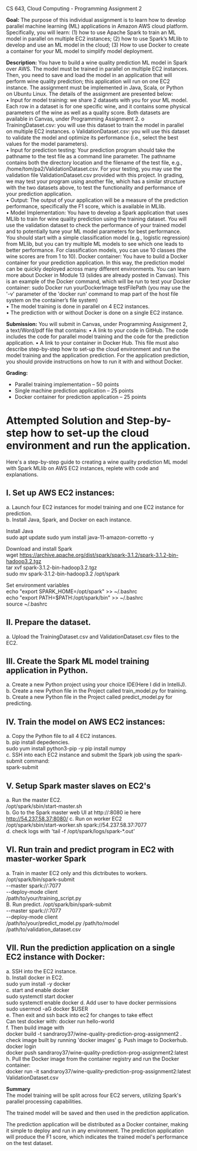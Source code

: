 

CS 643, Cloud Computing - Programming Assignment 2

**Goal:** The purpose of this individual assignment is to learn how to develop parallel machine learning (ML)
applications in Amazon AWS cloud platform. Specifically, you will learn: 
(1) how to use Apache Spark to
train an ML model in parallel on multiple EC2 instances; (2) how to use Spark’s MLlib to develop and use
an ML model in the cloud; (3) How to use Docker to create a container for your ML model to simplify
model deployment.

**Description:** You have to build a wine quality prediction ML model in Spark over AWS. The model must
be trained in parallel on multiple EC2 instances. Then, you need to save and load the model in an application
that will perform wine quality prediction; this application will run on one EC2 instance. The assignment
must be implemented in Java, Scala, or Python on Ubuntu Linux. The details of the assignment are
presented below:  
• Input for model training: we share 2 datasets with you for your ML model. Each row in a dataset is
for one specific wine, and it contains some physical parameters of the wine as well as a quality
score. Both datasets are available in Canvas, under Programming Assignment 2.
o TrainingDataset.csv: you will use this dataset to train the model in parallel on multiple EC2
instances.
o ValidationDataset.csv: you will use this dataset to validate the model and optimize its
performance (i.e., select the best values for the model parameters).  
• Input for prediction testing: Your prediction program should take the pathname to the test file as
a command line parameter. The pathname contains both the directory location and the filename
of the test file, e.g., /home/tom/pa2/ValidationDataset.csv. For your testing, you may use the
validation file ValidationDataset.csv provided with this project. In grading, we may test your
program using another file, which has a similar structure with the two datasets above, to test the
functionality and performance of your prediction application.  
• Output: The output of your application will be a measure of the prediction performance, specifically
the F1 score, which is available in MLlib.  
• Model Implementation: You have to develop a Spark application that uses MLlib to train for wine
quality prediction using the training dataset. You will use the validation dataset to check the
performance of your trained model and to potentially tune your ML model parameters for best
performance. You should start with a simple classification model (e.g., logistic regression) from
MLlib, but you can try multiple ML models to see which one leads to better performance. For
classification models, you can use 10 classes (the wine scores are from 1 to 10).
Docker container: You have to build a Docker container for your prediction application. In this
way, the prediction model can be quickly deployed across many different environments. You can
learn more about Docker in Module 13 (slides are already posted in Canvas). This is an example
of the Docker command, which will be run to test your Docker container:
sudo Docker run yourDockerImage testFilePath (you may use the '-v' parameter of the 'docker
run' command to map part of the host file system on the container’s file system)  
• The model training is done in parallel on 4 EC2 instances.  
• The prediction with or without Docker is done on a single EC2 instance.

**Submission:** You will submit in Canvas, under Programming Assignment 2, a text/Word/pdf file that
contains:
• A link to your code in GitHub. The code includes the code for parallel model training and the code
for the prediction application.
• A link to your container in Docker Hub.
This file must also describe step-by-step how to set-up the cloud environment and run the model training
and the application prediction. For the application prediction, you should provide instructions on how to
run it with and without Docker.

**Grading:**
- Parallel training implementation – 50 points
- Single machine prediction application – 25 points
- Docker container for prediction application – 25 points

# Attempted Solution and Step-by-step how to set-up the cloud environment and run the application.
Here's a step-by-step guide to creating a wine quality prediction ML model with Spark MLlib on AWS EC2 instances, replete with code and explanations.

## I. Set up AWS EC2 instances:
a. Launch four EC2 instances for model training and one EC2 instance for prediction.  
b. Install Java, Spark, and Docker on each instance.  

Install Java  
sudo apt update
sudo yum install java-11-amazon-corretto -y

Download and install Spark  
wget https://archive.apache.org/dist/spark/spark-3.1.2/spark-3.1.2-bin-hadoop3.2.tgz  
tar xvf spark-3.1.2-bin-hadoop3.2.tgz  
sudo mv spark-3.1.2-bin-hadoop3.2 /opt/spark

Set environment variables  
echo "export SPARK_HOME=/opt/spark" >> ~/.bashrc  
echo "export PATH=$PATH:/opt/spark/bin" >> ~/.bashrc  
source ~/.bashrc  

## II. Prepare the dataset.
a. Upload the TrainingDataset.csv and ValidationDataset.csv files to the EC2.

## III. Create the Spark ML model training application in Python.
a. Create a new Python project using your choice IDE(Here I did in IntelliJ).
b. Create a new Python file in the Project called train_model.py for training.
b. Create a new Python file in the Project called predict_model.py for predicting.

## IV. Train the model on AWS EC2 instances:
a. Copy the Python file to all 4 EC2 instances.  
b. pip install depedencies.   
sudo yum install python3-pip -y
pip install numpy  
c. SSH into each EC2 instance and submit the Spark job using the spark-submit command:    
spark-submit 

## V. Setup Spark master slaves on EC2's
a. Run the master EC2.  
/opt/spark/sbin/start-master.sh   
b. Go to the Spark master web UI at http://<master-node-ip>:8080 ie here http://54.237.58.37:8080/
c. Run on worker EC2  
/opt/spark/sbin/start-worker.sh spark://54.237.58.37:7077  
d. check logs with  'tail -f /opt/spark/logs/spark-*.out'

## VI. Run train and predict program in EC2 with master-worker Spark
a. Train in master EC2 only and this dictributes to workers.
/opt/spark/bin/spark-submit \
--master spark://<master-ip>:7077 \
--deploy-mode client \
/path/to/your/training_script.py  
B. Run predict.
/opt/spark/bin/spark-submit \
--master spark://<master-ip>:7077 \
--deploy-mode client \
/path/to/your/predict_model.py /path/to/model /path/to/validation_dataset.csv

## VII. Run the prediction application on a single EC2 instance with Docker:
a. SSH into the EC2 instance.  
b. Install docker in EC2.  
sudo yum install -y docker   
c. start and enable docker  
sudo systemctl start docker  
sudo systemctl enable docker
d. Add user to have docker permissions  
sudo usermod -aG docker $USER  
e. Then exit and ssh back into ec2 for changes to take effect  
Can test docker with: docker run hello-world  
f. Then build image with   
docker build -t sandraroy37/wine-quality-prediction-prog-assignment2 .  
check image built by running 'docker images'
g. Push image to Dockerhub.  
docker login  
docker push sandraroy37/wine-quality-prediction-prog-assignment2:latest  
h. Pull the Docker image from the container registry and run the Docker container:  
docker run -it sandraroy37/wine-quality-prediction-prog-assignment2:latest ValidationDataset.csv

**Summary**  
The model training will be split across four EC2 servers, utilizing Spark's parallel processing capabilities.

The trained model will be saved and then used in the prediction application.

The prediction application will be distributed as a Docker container, making it simple to deploy and run in any environment.
The prediction application will produce the F1 score, which indicates the trained model's performance on the test dataset.
